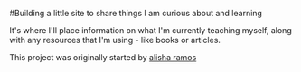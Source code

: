 #Building a little site to share things I am curious about and learning

It's where I'll place information on what I'm currently teaching myself,
along with any resources that I'm using - like books or articles.

This project was originally started by [alisha ramos](mailto:ramos.alisha@gmail.com)
